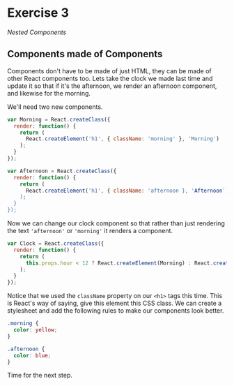 # Exercise 3
_Nested Components_

## Components made of Components
Components don't have to be made of just HTML, they can be made of other React components too. Lets take the clock we made last time and update it so that if it's the afternoon, we render an afternoon component, and likewise for the morning.

We'll need two new components.

```js
var Morning = React.createClass({
  render: function() {
    return (
      React.createElement('h1', { className: 'morning' }, 'Morning')
    );
  }
});

var Afternoon = React.createClass({
  render: function() {
    return (
      React.createElement('h1', { className: 'afternoon }, 'Afternoon`)
    );
  }
});
```

Now we can change our clock component so that rather than just rendering the text `'afternoon'` or `'morning'` it renders a component.

```js
var Clock = React.createClass({
  render: function() {
    return (
      this.props.hour < 12 ? React.createElement(Morning) : React.createElement(Afternoon) 
    );
  }
});
```

Notice that we used the `className` property on our `<h1>` tags this time. This is React's way of saying, give this element this CSS class. We can create a stylesheet and add the following rules to make our components look better.

```css
.morning {
  color: yellow;
}

.afternoon {
  color: blue;
}
```

Time for the next step.

